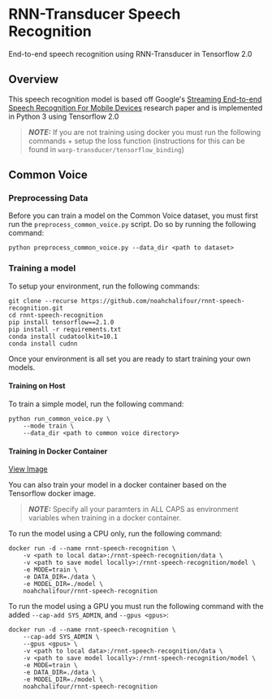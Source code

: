 # RNN-Transducer Speech Recognition

End-to-end speech recognition using RNN-Transducer in Tensorflow 2.0

## Overview

This speech recognition model is based off Google's [Streaming End-to-end Speech Recognition For Mobile Devices](https://arxiv.org/pdf/1811.06621.pdf) research paper and is implemented in Python 3 using Tensorflow 2.0

> **_NOTE:_** If you are not training using docker you must run the following commands + setup the loss function (instructions for this can be found in `warp-transducer/tensorflow_binding`)

## Common Voice

### Preprocessing Data

Before you can train a model on the Common Voice dataset, you must first run the `preprocess_common_voice.py` script. Do so by running the following command:

```
python preprocess_common_voice.py --data_dir <path to dataset>
```

### Training a model

To setup your environment, run the following commands:

```
git clone --recurse https://github.com/noahchalifour/rnnt-speech-recognition.git
cd rnnt-speech-recognition
pip install tensorflow==2.1.0 
pip install -r requirements.txt
conda install cudatoolkit=10.1
conda install cudnn
```

Once your environment is all set you are ready to start training your own models.

#### Training on Host

To train a simple model, run the following command:

```
python run_common_voice.py \
    --mode train \
    --data_dir <path to common voice directory>
```

#### Training in Docker Container

[View Image](https://hub.docker.com/r/noahchalifour/rnnt-speech-recognition)

You can also train your model in a docker container based on the Tensorflow docker image. 

> **_NOTE:_** Specify all your paramters in ALL CAPS as environment variables when training in a docker container.

To run the model using a CPU only, run the following command:

```
docker run -d --name rnnt-speech-recognition \
    -v <path to local data>:/rnnt-speech-recognition/data \
    -v <path to save model locally>:/rnnt-speech-recognition/model \
    -e MODE=train \
    -e DATA_DIR=./data \
    -e MODEL_DIR=./model \
    noahchalifour/rnnt-speech-recognition
```

To run the model using a GPU you must run the following command with the added `--cap-add SYS_ADMIN`, and `--gpus <gpus>`:

```
docker run -d --name rnnt-speech-recognition \
    --cap-add SYS_ADMIN \
    --gpus <gpus> \
    -v <path to local data>:/rnnt-speech-recognition/data \
    -v <path to save model locally>:/rnnt-speech-recognition/model \
    -e MODE=train \
    -e DATA_DIR=./data \
    -e MODEL_DIR=./model \
    noahchalifour/rnnt-speech-recognition
```
